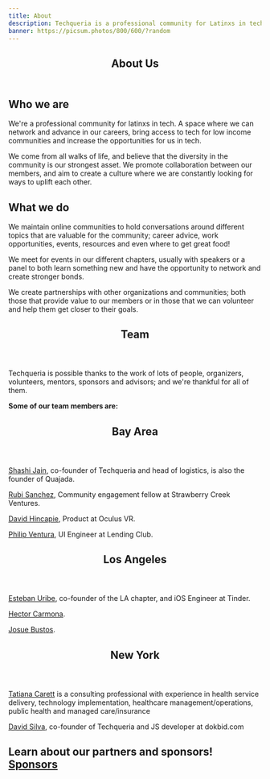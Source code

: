 ```yaml
---
title: About
description: Techqueria is a professional community for Latinxs in tech.
banner: https://picsum.photos/800/600/?random
---
```


<section class="tint-bg img-bg-softer" style="background-image: url(/assets/images/art/pattern-background03.png);">
    <div class="container">
        <div class="row">
            <div class="col-md-8 col-sm-9 inner center-block text-center aos-init aos-animate" data-aos="fade-up">
                <header>
                    <h1>About Us</h1>
                </header>
            </div>
        </div>
    </div>
</section>
<section id="who-we-are">
    <div class="container inner-md">
        <div class="row inner-top-xs">
            <div class="col-sm-6 inner-right-xs inner-bottom-xs aos-init aos-animate" data-aos="fade-up">
                <h2>Who we are</h2>
                <p>
                    We're a professional community for latinxs in tech. A space where we can network and advance in our careers,
                    bring access to tech for low income communities and increase the opportunities
                    for us in tech.
                </p>
                <p>We come from all walks of life, and believe that the diversity in the community is our strongest asset.
                We promote collaboration between our members, and aim to create a culture where we are constantly looking for
                ways to uplift each other.</p>
            </div>
            <div class="col-sm-6 inner-left-xs inner-bottom-xs aos-init aos-animate" data-aos="fade-up">
                <h2>What we do</h2>
                <p>We maintain online communities to hold conversations around different topics that are valuable for the community;
                career advice, work opportunities, events, resources and even where to get great food!</p>
                <p>We meet for events in our different chapters, usually with speakers or a panel to both learn something new and
                    have the opportunity to network and create stronger bonds.</p>
                <p>We create partnerships with other organizations and communities; both those that provide value to our members
                    or in those that we can volunteer and help them get closer to their goals.</p>
            </div>
        </div>
    </div>
</section>
<section class="tint-bg img-bg-softer" style="background-image: url(/assets/images/art/pattern-background03.png);">
    <div class="container">
        <div class="row">
            <div class="col-md-8 col-sm-9 inner center-block text-center aos-init aos-animate" data-aos="fade-up">
                <header>
                    <h1>Team</h1>
                </header>
                <p>Techqueria is possible thanks to the work of lots of people, organizers, volunteers, mentors,
                sponsors and advisors; and we're thankful for all of them.</p>
            </div>
        </div>
    </div>
</section>
<section class="team">
    <div class="container">
        <div class="row">
          <p><strong>Some of our team members are:</strong></p>
        </div>
        <div class="row">
            <header>
              <h2>Bay Area</h2>
            </header>
            <div class="col-sm-10 col-md-8">
                <p><a href="https://www.linkedin.com/in/quahada" target="_blank">Shashi Jain</a>, co-founder of
                  Techqueria and head of logistics, is also the founder of Quajada.</p>
                <p><a href="https://www.linkedin.com/in/rubisanchez/" target="_blank">Rubi Sanchez</a>, Community engagement fellow at Strawberry Creek Ventures.</p>
                <p><a href="https://www.linkedin.com/in/david-hincapie-651a412a/" target="_blank">David Hincapie</a>, Product at Oculus VR.</p>
                <p><a href="https://www.linkedin.com/in/fvntr/" target="_blank">Philip Ventura</a>, UI Engineer at Lending Club.</p>
            </div>
        </div>
        <div class="row">
            <header>
              <h2>Los Angeles</h2>
            </header>
            <div class="col-sm-10 col-md-8">
                <p><a href="https://www.twitter.com/estebanuribe" target="_blank">Esteban Uribe</a>, co-founder of the
                    LA chapter, and iOS Engineer at Tinder.</p>
                <p><a href="#">Hector Carmona</a>.</p>
                <p><a href="#">Josue Bustos</a>.</p>
            </div>
        </div>
        <div class="row">
            <header>
              <h2>New York</h2>
            </header>
            <div class="col-sm-10 col-md-8">
                <p><a href="https://www.linkedin.com/in/tatianacarett/" target="_blank">Tatiana Carett</a>
                    is a consulting professional with experience in
                    health service delivery, technology implementation, healthcare
                    management/operations, public health and managed care/insurance</p>
                <p><a href="https://linkedin.com/in/dvidsilva" target="_blank">David Silva</a>, co-founder of Techqueria and
                    JS developer at dokbid.com</p>
            </div>
        </div>
    </div>
</section>
<section class="tint-bg img-bg-softer no-margin" style="background-image: url(/assets/images/art/pattern-background03.png);">
    <div class="container inner-sm">
        <div class="row">
            <div class="col-sm-10 center-block text-center aos-init aos-animate" data-aos="fade-up">
                <h1 class="single-block"> Learn about our partners and sponsors!
                    <a href="/sponsors/" class="btn btn-large">Sponsors</a>
                </h1>
            </div>
        </div>
    </div>
</section>

